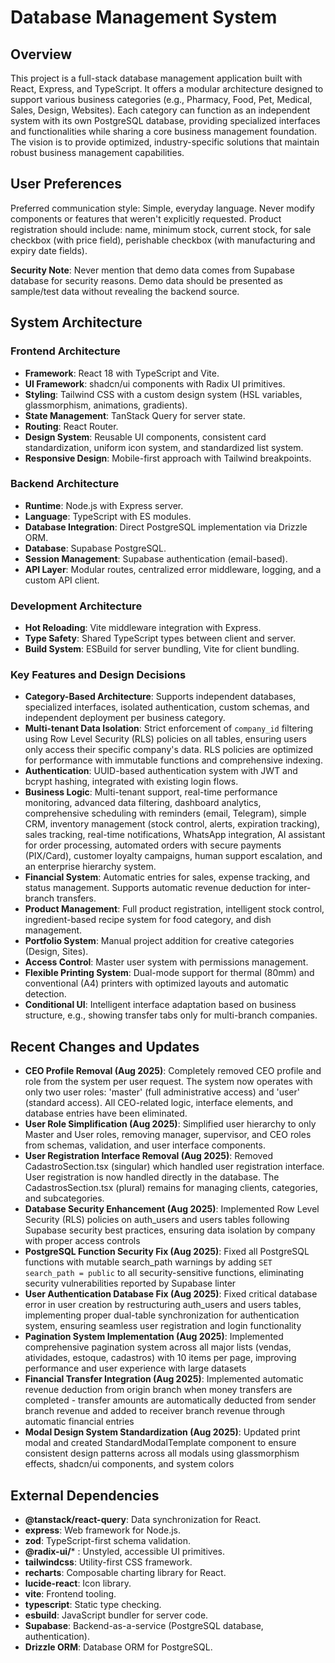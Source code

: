 # Database Management System

## Overview
This project is a full-stack database management application built with React, Express, and TypeScript. It offers a modular architecture designed to support various business categories (e.g., Pharmacy, Food, Pet, Medical, Sales, Design, Websites). Each category can function as an independent system with its own PostgreSQL database, providing specialized interfaces and functionalities while sharing a core business management foundation. The vision is to provide optimized, industry-specific solutions that maintain robust business management capabilities.

## User Preferences
Preferred communication style: Simple, everyday language.
Never modify components or features that weren't explicitly requested.
Product registration should include: name, minimum stock, current stock, for sale checkbox (with price field), perishable checkbox (with manufacturing and expiry date fields).

**Security Note**: Never mention that demo data comes from Supabase database for security reasons. Demo data should be presented as sample/test data without revealing the backend source.

## System Architecture

### Frontend Architecture
- **Framework**: React 18 with TypeScript and Vite.
- **UI Framework**: shadcn/ui components with Radix UI primitives.
- **Styling**: Tailwind CSS with a custom design system (HSL variables, glassmorphism, animations, gradients).
- **State Management**: TanStack Query for server state.
- **Routing**: React Router.
- **Design System**: Reusable UI components, consistent card standardization, uniform icon system, and standardized list system.
- **Responsive Design**: Mobile-first approach with Tailwind breakpoints.

### Backend Architecture
- **Runtime**: Node.js with Express server.
- **Language**: TypeScript with ES modules.
- **Database Integration**: Direct PostgreSQL implementation via Drizzle ORM.
- **Database**: Supabase PostgreSQL.
- **Session Management**: Supabase authentication (email-based).
- **API Layer**: Modular routes, centralized error middleware, logging, and a custom API client.

### Development Architecture
- **Hot Reloading**: Vite middleware integration with Express.
- **Type Safety**: Shared TypeScript types between client and server.
- **Build System**: ESBuild for server bundling, Vite for client bundling.

### Key Features and Design Decisions
- **Category-Based Architecture**: Supports independent databases, specialized interfaces, isolated authentication, custom schemas, and independent deployment per business category.
- **Multi-tenant Data Isolation**: Strict enforcement of `company_id` filtering using Row Level Security (RLS) policies on all tables, ensuring users only access their specific company's data. RLS policies are optimized for performance with immutable functions and comprehensive indexing.
- **Authentication**: UUID-based authentication system with JWT and bcrypt hashing, integrated with existing login flows.
- **Business Logic**: Multi-tenant support, real-time performance monitoring, advanced data filtering, dashboard analytics, comprehensive scheduling with reminders (email, Telegram), simple CRM, inventory management (stock control, alerts, expiration tracking), sales tracking, real-time notifications, WhatsApp integration, AI assistant for order processing, automated orders with secure payments (PIX/Card), customer loyalty campaigns, human support escalation, and an enterprise hierarchy system.
- **Financial System**: Automatic entries for sales, expense tracking, and status management. Supports automatic revenue deduction for inter-branch transfers.
- **Product Management**: Full product registration, intelligent stock control, ingredient-based recipe system for food category, and dish management.
- **Portfolio System**: Manual project addition for creative categories (Design, Sites).
- **Access Control**: Master user system with permissions management.
- **Flexible Printing System**: Dual-mode support for thermal (80mm) and conventional (A4) printers with optimized layouts and automatic detection.
- **Conditional UI**: Intelligent interface adaptation based on business structure, e.g., showing transfer tabs only for multi-branch companies.

## Recent Changes and Updates  
- **CEO Profile Removal (Aug 2025)**: Completely removed CEO profile and role from the system per user request. The system now operates with only two user roles: 'master' (full administrative access) and 'user' (standard access). All CEO-related logic, interface elements, and database entries have been eliminated.
- **User Role Simplification (Aug 2025)**: Simplified user hierarchy to only Master and User roles, removing manager, supervisor, and CEO roles from schemas, validation, and user interface components.
- **User Registration Interface Removal (Aug 2025)**: Removed CadastroSection.tsx (singular) which handled user registration interface. User registration is now handled directly in the database. The CadastrosSection.tsx (plural) remains for managing clients, categories, and subcategories.
- **Database Security Enhancement (Aug 2025)**: Implemented Row Level Security (RLS) policies on auth_users and users tables following Supabase security best practices, ensuring data isolation by company with proper access controls
- **PostgreSQL Function Security Fix (Aug 2025)**: Fixed all PostgreSQL functions with mutable search_path warnings by adding `SET search_path = public` to all security-sensitive functions, eliminating security vulnerabilities reported by Supabase linter
- **User Authentication Database Fix (Aug 2025)**: Fixed critical database error in user creation by restructuring auth_users and users tables, implementing proper dual-table synchronization for authentication system, ensuring seamless user registration and login functionality
- **Pagination System Implementation (Aug 2025)**: Implemented comprehensive pagination system across all major lists (vendas, atividades, estoque, cadastros) with 10 items per page, improving performance and user experience with large datasets
- **Financial Transfer Integration (Aug 2025)**: Implemented automatic revenue deduction from origin branch when money transfers are completed - transfer amounts are automatically deducted from sender branch revenue and added to receiver branch revenue through automatic financial entries
- **Modal Design System Standardization (Aug 2025)**: Updated print modal and created StandardModalTemplate component to ensure consistent design patterns across all modals using glassmorphism effects, shadcn/ui components, and system colors

## External Dependencies
- **@tanstack/react-query**: Data synchronization for React.
- **express**: Web framework for Node.js.
- **zod**: TypeScript-first schema validation.
- **@radix-ui/*** : Unstyled, accessible UI primitives.
- **tailwindcss**: Utility-first CSS framework.
- **recharts**: Composable charting library for React.
- **lucide-react**: Icon library.
- **vite**: Frontend tooling.
- **typescript**: Static type checking.
- **esbuild**: JavaScript bundler for server code.
- **Supabase**: Backend-as-a-service (PostgreSQL database, authentication).
- **Drizzle ORM**: Database ORM for PostgreSQL.